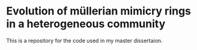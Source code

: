 # Evolution of müllerian mimicry rings in a heterogeneous community 

This is a repository for the code used in my master dissertaion. 
